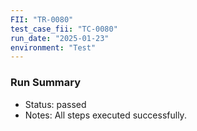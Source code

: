 ```yaml
---
FII: "TR-0080"
test_case_fii: "TC-0080"
run_date: "2025-01-23"
environment: "Test"
---
```


### Run Summary
- Status: passed
- Notes: All steps executed successfully.